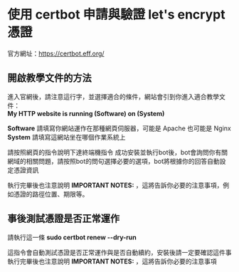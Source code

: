# 使用 certbot 申請與驗證  let's encrypt 憑證

官方網址：https://certbot.eff.org/

## 開啟教學文件的方法  
進入官網後，請注意這行字，並選擇適合的條件，網站會引到你進入適合教學文件：  
**My HTTP website is running  (Software) on (System)**

**Software** 請填寫你網站運作在那種網頁伺服器，可能是 Apache 也可能是 Nginx  
**System** 請填寫這網站坐在哪個作業系統上

請按照網頁的指令說明下達終端機指令
成功安裝並執行bot後，bot會詢問你有關網域的相關問題，請按照bot的問句選擇必要的選項，bot將根據你的回答自動設定憑證資訊   

執行完畢後也注意說明 **IMPORTANT NOTES:** ，這將告訴你必要的注意事項，例如憑證的路徑位置、期限等。

## 事後測試憑證是否正常運作
請執行這一條
**sudo certbot renew --dry-run**

這指令會自動測試憑證是否正常運作與是否自動續約，安裝後請一定要確認這件事
執行完畢後也注意說明 **IMPORTANT NOTES:** ，這將告訴你必要的注意事項
